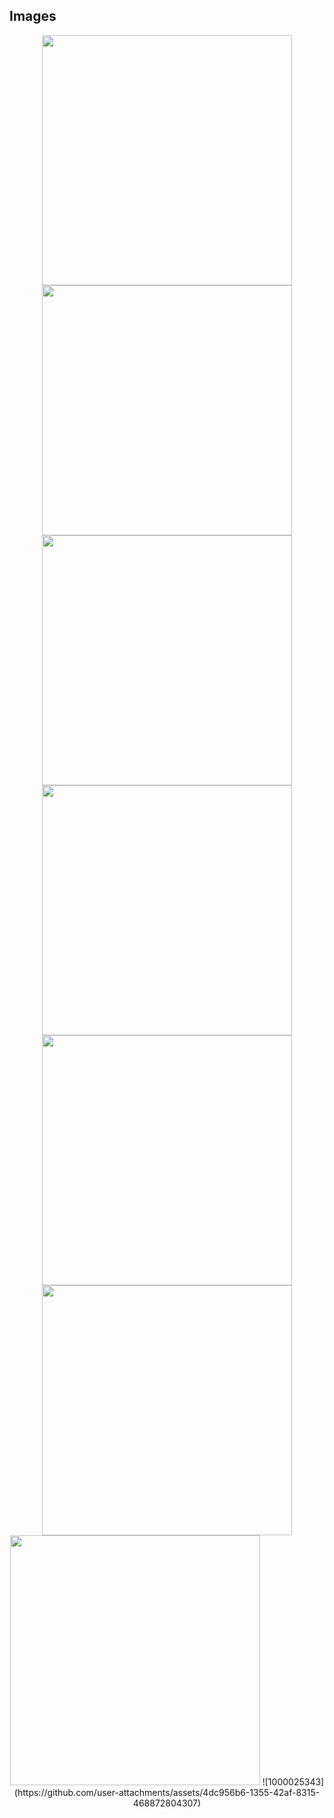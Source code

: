 ## Images
<p align="center">
  <img src="https://github.com/user-attachments/assets/94960d8b-fa2f-477a-bc8a-c575ba5eebcb" width="400">
  <img src="https://github.com/user-attachments/assets/81a0df01-c0aa-48fe-853c-cb263a0ebd76" width="400">
  <img src="https://github.com/user-attachments/assets/cbd3123b-f9be-4cf2-9999-ab7e287ec588" width="400">
  <img src="https://github.com/user-attachments/assets/16e0570f-1585-4dab-94d4-6be1dababda7" width="400">
  <img src="https://github.com/user-attachments/assets/87164430-49fa-4ba9-8c21-2dc8707e1ce5" width="400">
  <img src="https://github.com/user-attachments/assets/69eec257-fc2f-4691-970c-a9ef6a2e9b12" width="400">
  <img src="https://github.com/user-attachments/assets/8dd11db4-d614-42bd-9ec4-59d54d67e2b0" width="400">
  ![1000025343](https://github.com/user-attachments/assets/4dc956b6-1355-42af-8315-468872804307)

</p>
